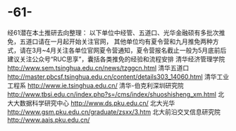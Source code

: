 # -61-
经61潜在本土推研去向整理：
以下单位中经管、五道口、光华金融硕有多批次推免，五道口请在一月起开始关注官网，
其他单位均有夏令营和九月推免两种方式，请在3月~4月关注各单位官网夏令营通知，夏令营报名截止一般为5月底前后
建议关注公众号“RUC思享”，囊括各类推免的经验和流程安排
清华经济管理学院  http://www.sem.tsinghua.edu.cn/news/tzggcn.html
清华五道口 http://master.pbcsf.tsinghua.edu.cn/content/details303_14060.html
清华工业工程系 http://www.ie.tsinghua.edu.cn/
清华-伯克利深圳研究院 http://www.tbsi.edu.cn/index.php?s=/cms/index/shuoshisheng_xm.html
北大大数据科学研究中心 http://www.ds.pku.edu.cn/
北大光华 http://www.gsm.pku.edu.cn/graduate/zsxx/3.htm
北大前沿交叉信息研究院 http://www.aais.pku.edu.cn/ 
